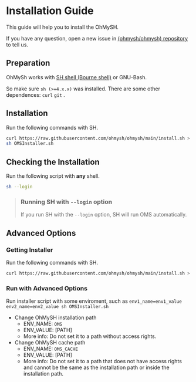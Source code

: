 # Installation Guide

This guide will help you to install the OhMySH.

If you have any question, open a new issue in [(ohmysh/ohmysh) repository](https://github.com/ohmysh/ohmysh/issues) to tell us.

## Preparation

OhMySh works with [SH shell (Bourne shell)](https://en.wikipedia.org/wiki/Bourne_shell) or GNU-Bash.

So make sure `sh (>=4.x.x)` was installed. There are some other dependences: `curl` `git` .

## Installation

Run the following commands with SH.

```sh
curl https://raw.githubusercontent.com/ohmysh/ohmysh/main/install.sh > OMSInstaller.sh
sh OMSInstaller.sh
```

## Checking the Installation

Run the following script with **any** shell.

```sh
sh --login
```

> ### Running SH with `--login` option
>
> If you run SH with the `--login` option, SH will run OMS automatically.
>

## Advanced Options

### Getting Installer

Run the following commands with SH.

```sh
curl https://raw.githubusercontent.com/ohmysh/ohmysh/main/install.sh > OMSInstaller.sh
```

### Run with Advanced Options

Run installer script with some enviroment, such as `env1_name=env1_value env2_name=env2_value sh OMSInstaller.sh`

- Change OhMySH installation path
  - ENV_NAME: `OMS`
  - ENV_VALUE: [PATH]
  - More info: Do not set it to a path without access rights.
- Change OhMySH cache path
  - ENV_NAME: `OMS_CACHE`
  - ENV_VALUE: [PATH]
  - More info: Do not set it to a path that does not have access rights and cannot be the same as the installation path or inside the installation path.
